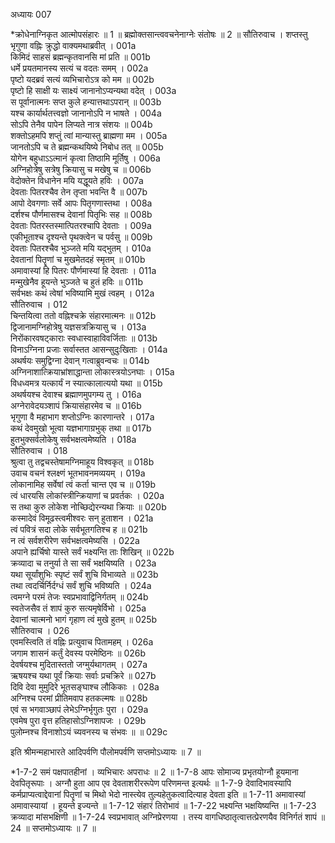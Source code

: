 अध्यायः 007

*क्रोधेनाग्निकृत आत्मोपसंहारः ॥ 1 ॥ ब्रह्मोक्तसान्त्ववचनेनाग्नेः संतोषः ॥ 2 ॥
सौतिरुवाच ।
शप्तस्तु भृगुणा वह्निः क्रुद्धो वाक्यमथाब्रवीत् ।	001a  
किमिदं साहसं ब्रह्मन्कृतवानसि मां प्रति ॥	001b  
धर्मे प्रयतमानस्य सत्यं च वदतः समम् ।	002a  
पृष्टो यदब्रवं सत्यं व्यभिचारोऽत्र को मम ॥	002b  
पृष्टो हि साक्षी यः साक्ष्यं जानानोऽप्यन्यथा वदेत् ।	003a  
स पूर्वानात्मनः सप्त कुले हन्यात्तथाऽपरान् ॥	003b  
यश्च कार्यार्थतत्त्वज्ञो जानानोऽपि न भाषते ।	004a  
सोऽपि तेनैव पापेन लिप्यते नात्र संशयः ॥	004b  
शक्तोऽहमपि शप्तुं त्वां मान्यास्तु ब्राह्मणा मम ।	005a  
जानतोऽपि च ते ब्रह्मन्कथयिष्ये निबोध तत् ॥	005b  
योगेन बहुधाऽऽत्मानं कृत्वा तिष्ठामि मूर्तिषु ।	006a  
अग्निहोत्रेषु सत्रेषु क्रियासु च मखेषु च ॥	006b  
वेदोक्तेन विधानेन मयि यद्धूयते हविः ।	007a  
देवताः पितरश्चैव तेन तृप्ता भवन्ति वै ॥	007b  
आपो देवगणाः सर्वे आपः पितृगणास्तथा ।	008a  
दर्शश्च पौर्णमासश्च देवानां पितृभिः सह ॥	008b  
देवताः पितरस्तस्मात्पितरश्चापि देवताः ।	009a  
एकीभूताश्च दृश्यन्ते पृथक्त्वेन च पर्वसु ॥	009b  
देवताः पितरश्चैव भुञ्जते मयि यद्भुतम् ।	010a  
देवतानां पितॄणां च मुखमेतदहं स्मृतम् ॥	010b  
अमावास्यां हि पितरः पौर्णमास्यां हि देवताः ।	011a  
मन्मुखेनैव हूयन्ते भुञ्जते च हुतं हविः ॥	011b  
सर्वभक्षः कथं त्वेषां भविष्यामि मुखं त्वहम् ।	012a  
सौतिरुवाच ।	012  
चिन्तयित्वा ततो वह्निश्चक्रे संहारमात्मनः ॥	012b  
द्विजानामग्निहोत्रेषु यज्ञसत्रक्रियासु च ।	013a  
निरोंकारवषट्काराः स्वधास्वाहाविवर्जिताः ॥	013b  
विनाऽग्निना प्रजाः सर्वास्तत आसन्सुदुःखिताः ।	014a  
अथर्षयः समुद्विग्ना देवान् गत्वाब्रुवन्वचः ॥	014b  
अग्निनाशात्क्रियाभ्रांशाद्धान्ता लोकास्त्रयोऽनघाः ।	015a  
विधध्वमत्र यत्कार्यं न स्यात्कालात्ययो यथा ॥	015b  
अथर्षयश्च देवाश्च ब्रह्माणमुपगम्य तु ।	016a  
अग्नेरावेदयञ्शापं क्रियासंहारमेव च ॥	016b  
भृगुणा वै महाभाग शप्तोऽग्निः कारणान्तरे ।	017a  
कथं देवमुखो भूत्वा यज्ञभागाग्रभुक् तथा ॥	017b  
हुतभुक्सर्वलोकेषु सर्वभक्षत्वमेष्यति ।	018a  
सौतिरुवाच ।	018  
श्रुत्वा तु तद्वचस्तेषामग्निमाहूय विश्वकृत् ॥	018b  
उवाच वचनं श्लक्ष्णं भूतभावनमव्ययम् ।	019a  
लोकानामिह सर्वेषां त्वं कर्ता चान्त एव च ॥	019b  
त्वं धारयसि लोकांस्त्रीन्क्रियाणां च प्रवर्तकः ।	020a  
स तथा कुरु लोकेश नोच्छिद्येरन्यथा क्रियाः ॥	020b  
कस्मादेवं विमूढस्त्वमीश्वरः सन् हुताशन ।	021a  
त्वं पवित्रं सदा लोके सर्वभूतगतिश्च ह ॥	021b  
न त्वं सर्वशरीरेण सर्वभक्षत्वमेष्यसि ।	022a  
अपाने ह्यर्चिषो यास्ते सर्वं भक्ष्यन्ति ताः शिखिन् ॥	022b  
क्रव्यादा च तनुर्या ते सा सर्वं भक्षयिष्यति ।	023a  
यथा सूर्यांशुभिः स्पृष्टं सर्वं शुचि विभाव्यते ॥	023b  
तथा त्वदर्चिर्निर्दग्धं सर्वं शुचि भविष्यति ।	024a  
त्वमग्ने परमं तेजः स्वप्रभावाद्विनिर्गतम् ॥	024b  
स्वतेजसैव तं शापं कुरु सत्यमृषेर्विभो ।	025a  
देवानां चात्मनो भागं गृहाण त्वं मुखे हुतम् ॥	025b  
सौतिरुवाच ।	026  
एवमस्त्विति तं वह्निः प्रत्युवाच पितामहम् ।	026a  
जगाम शासनं कर्तुं देवस्य परमेष्ठिनः ॥	026b  
देवर्षयश्च मुदितास्ततो जग्मुर्यथागतम् ।	027a  
ऋषयश्च यथा पूर्वं क्रियाः सर्वाः प्रचक्रिरे ॥	027b  
दिवि देवा मुमुदिरे भूतसङ्घाश्च लौकिकाः ।	028a  
अग्निश्च परमां प्रीतिमवाप हतकल्मषः ॥	028b  
एवं स भगवाञ्छापं लेभेऽग्निर्भृगुतः पुरा ।	029a  
एवमेष पुरा वृत्त हतिहासोऽग्निशापजः ।	029b  
पुलोम्नश्च विनाशोऽयं च्यवनस्य च संभवः ॥ ॥	029c  

इति श्रीमन्महाभारते आदिपर्वणि पौलोमपर्वणि सप्तमोऽध्यायः ॥ 7 ॥

*1-7-2 समं पक्षपातहीनां । व्यभिचारः अपराधः ॥ 2 ॥ 1-7-8 आपः सोमाज्य प्रभृतयोग्नौ हूयमाना देवपितृरूपाः । अग्नौ हुता आप एव देवताशरीररूपेण परिणमन्त इत्यर्थः ॥ 1-7-9 देवादिभावस्यापि कर्मप्राप्यत्वाद्देवानां पितॄणां च मिथो भेदो नास्त्येव तुल्यहेतुकत्वादित्याह देवता इति ॥ 1-7-11 अमावास्यां अमावास्यायां । हूयन्ते इज्यन्ते ॥ 1-7-12 संहारं तिरोभावं ॥ 1-7-22 भक्ष्यन्ति भक्षयिष्यन्ति ॥ 1-7-23 क्रव्यादा मांसभक्षिणी ॥ 1-7-24 स्वप्रभावात् अग्निप्रेरणया । तस्य वागधिष्ठातृत्वात्तत्प्रेरणयैव विनिर्गतं शापं ॥ 24 ॥ सप्तमोऽध्यायः ॥ 7 ॥
